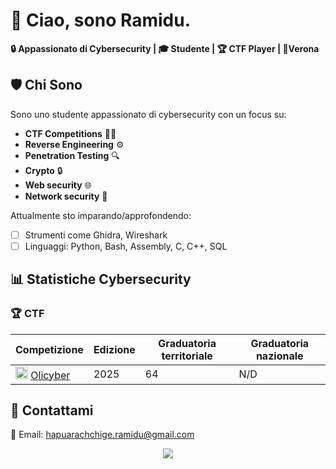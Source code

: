 # 👋 Ciao, sono Ramidu. 

**🔒 Appassionato di Cybersecurity | 🎓 Studente | 🏆 CTF Player | 📍Verona**

## 🛡️ Chi Sono

Sono uno studente appassionato di cybersecurity con un focus su:
- **CTF Competitions** 🏴‍☠️
- **Reverse Engineering** ⚙️
- **Penetration Testing** 🔍
- **Crypto** 🔒
- **Web security** 🌐
- **Network security** 🛜

Attualmente sto imparando/approfondendo:
- [ ] Strumenti come Ghidra, Wireshark
- [ ] Linguaggi: Python, Bash, Assembly, C, C++, SQL

## 📊 Statistiche Cybersecurity

### 🏆 CTF 

<!-- Sostituisci con i tuoi dati reali -->
| Competizione | Edizione | Graduatoria territoriale|Graduatoria nazionale|
|-------------------|-------------|-----------------|---------------------|
|<img src="https://olicyber.it/favicon-16x16.png" width=20>  [ Olicyber](https://olicyber.it)| 2025|64|N/D|



## 💬 Contattami

📧 Email: hapuarachchige.ramidu@gmail.com  

<div align="center">
  <img src="https://media3.giphy.com/media/v1.Y2lkPTc5MGI3NjExM2tjdG1keTNwbWYyczdjdzl2bTRkeWJsOTVwc3U0ZHBjdzNkb2E2cCZlcD12MV9pbnRlcm5hbF9naWZfYnlfaWQmY3Q9Zw/aNqEFrYVnsS52/giphy.gif"  />
</div>

###
